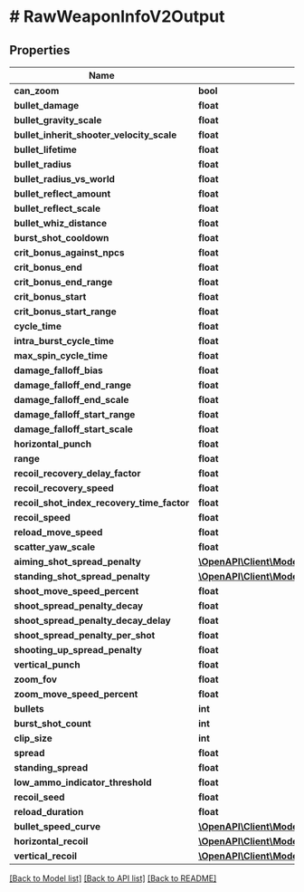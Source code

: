 # # RawWeaponInfoV2Output

## Properties

Name | Type | Description | Notes
------------ | ------------- | ------------- | -------------
**can_zoom** | **bool** |  | [optional]
**bullet_damage** | **float** |  | [optional]
**bullet_gravity_scale** | **float** |  | [optional]
**bullet_inherit_shooter_velocity_scale** | **float** |  | [optional]
**bullet_lifetime** | **float** |  | [optional]
**bullet_radius** | **float** |  | [optional]
**bullet_radius_vs_world** | **float** |  | [optional]
**bullet_reflect_amount** | **float** |  | [optional]
**bullet_reflect_scale** | **float** |  | [optional]
**bullet_whiz_distance** | **float** |  | [optional]
**burst_shot_cooldown** | **float** |  | [optional]
**crit_bonus_against_npcs** | **float** |  | [optional]
**crit_bonus_end** | **float** |  | [optional]
**crit_bonus_end_range** | **float** |  | [optional]
**crit_bonus_start** | **float** |  | [optional]
**crit_bonus_start_range** | **float** |  | [optional]
**cycle_time** | **float** |  | [optional]
**intra_burst_cycle_time** | **float** |  | [optional]
**max_spin_cycle_time** | **float** |  | [optional]
**damage_falloff_bias** | **float** |  | [optional]
**damage_falloff_end_range** | **float** |  | [optional]
**damage_falloff_end_scale** | **float** |  | [optional]
**damage_falloff_start_range** | **float** |  | [optional]
**damage_falloff_start_scale** | **float** |  | [optional]
**horizontal_punch** | **float** |  | [optional]
**range** | **float** |  | [optional]
**recoil_recovery_delay_factor** | **float** |  | [optional]
**recoil_recovery_speed** | **float** |  | [optional]
**recoil_shot_index_recovery_time_factor** | **float** |  | [optional]
**recoil_speed** | **float** |  | [optional]
**reload_move_speed** | **float** |  | [optional]
**scatter_yaw_scale** | **float** |  | [optional]
**aiming_shot_spread_penalty** | [**\OpenAPI\Client\Model\AimingShotSpreadPenalty**](AimingShotSpreadPenalty.md) |  | [optional]
**standing_shot_spread_penalty** | [**\OpenAPI\Client\Model\StandingShotSpreadPenalty**](StandingShotSpreadPenalty.md) |  | [optional]
**shoot_move_speed_percent** | **float** |  | [optional]
**shoot_spread_penalty_decay** | **float** |  | [optional]
**shoot_spread_penalty_decay_delay** | **float** |  | [optional]
**shoot_spread_penalty_per_shot** | **float** |  | [optional]
**shooting_up_spread_penalty** | **float** |  | [optional]
**vertical_punch** | **float** |  | [optional]
**zoom_fov** | **float** |  | [optional]
**zoom_move_speed_percent** | **float** |  | [optional]
**bullets** | **int** |  | [optional]
**burst_shot_count** | **int** |  | [optional]
**clip_size** | **int** |  | [optional]
**spread** | **float** |  | [optional]
**standing_spread** | **float** |  | [optional]
**low_ammo_indicator_threshold** | **float** |  | [optional]
**recoil_seed** | **float** |  | [optional]
**reload_duration** | **float** |  | [optional]
**bullet_speed_curve** | [**\OpenAPI\Client\Model\RawItemWeaponInfoBulletSpeedCurveV2Output**](RawItemWeaponInfoBulletSpeedCurveV2Output.md) |  | [optional]
**horizontal_recoil** | [**\OpenAPI\Client\Model\RawWeaponInfoHorizontalRecoilV2Output**](RawWeaponInfoHorizontalRecoilV2Output.md) |  | [optional]
**vertical_recoil** | [**\OpenAPI\Client\Model\RawWeaponInfoVerticalRecoilV2Output**](RawWeaponInfoVerticalRecoilV2Output.md) |  | [optional]

[[Back to Model list]](../../README.md#models) [[Back to API list]](../../README.md#endpoints) [[Back to README]](../../README.md)
